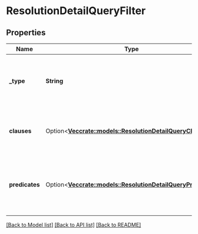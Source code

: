 # ResolutionDetailQueryFilter

## Properties

Name | Type | Description | Notes
------------ | ------------- | ------------- | -------------
**_type** | **String** | Boolean operation to apply to the provided predicates and clauses | 
**clauses** | Option<[**Vec<crate::models::ResolutionDetailQueryClause>**](ResolutionDetailQueryClause.md)> | Boolean 'and/or' logic with up to two-levels of nesting | [optional]
**predicates** | Option<[**Vec<crate::models::ResolutionDetailQueryPredicate>**](ResolutionDetailQueryPredicate.md)> | Like a three-word sentence: (attribute-name) (operator) (target-value). | [optional]

[[Back to Model list]](../README.md#documentation-for-models) [[Back to API list]](../README.md#documentation-for-api-endpoints) [[Back to README]](../README.md)


